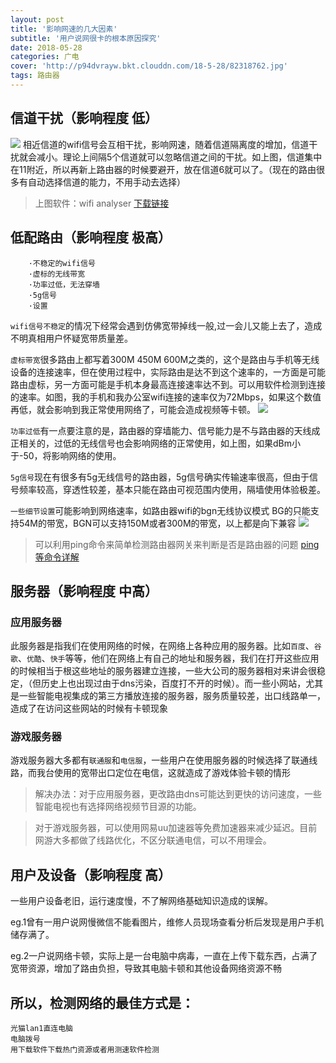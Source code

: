 ```yaml
---
layout: post
title: '影响网速的几大因素'
subtitle: '用户说网很卡的根本原因探究'
date: 2018-05-28
categories: 广电 
cover: 'http://p94dvrayw.bkt.clouddn.com/18-5-28/82318762.jpg'
tags: 路由器
---
```

 

## 信道干扰（影响程度 低）

![](http://p94dvrayw.bkt.clouddn.com/18-5-30/15355129.jpg)
相近信道的wifi信号会互相干扰，影响网速，随着信道隔离度的增加，信道干扰就会减小。理论上间隔5个信道就可以忽略信道之间的干扰。如上图，信道集中在11附近，所以再新上路由器的时候要避开，放在信道6就可以了。（现在的路由很多有自动选择信道的能力，不用手动去选择）
>上图软件：wifi analyser [下载链接](http://mobile.appchina.com/market/download/redirect?package=com.keuwl.wifi&channel=ext.cop.huajun&p=delivery)

## 低配路由（影响程度 极高）
```flow
	·不稳定的wifi信号
	·虚标的无线带宽
	·功率过低，无法穿墙
	·5g信号
	·设置
```

`wifi信号不稳定`的情况下经常会遇到仿佛宽带掉线一般,过一会儿又能上去了，造成不明真相用户怀疑宽带质量差。

`虚标带宽`很多路由上都写着300M 450M 600M之类的，这个是路由与手机等无线设备的连接速率，但在使用过程中，实际路由是达不到这个速率的，一方面是可能路由虚标，另一方面可能是手机本身最高连接速率达不到。可以用软件检测到连接的速率。如图，我的手机和我办公室wifi连接的速率仅为72Mbps，如果这个数值再低，就会影响到我正常使用网络了，可能会造成视频等卡顿。
 ![](http://p94dvrayw.bkt.clouddn.com/18-5-30/25775785.jpg)

`功率过低`有一点要注意的是，路由器的穿墙能力、信号能力是不与路由器的天线成正相关的，过低的无线信号也会影响网络的正常使用，如上图，如果dBm小于-50，将影响网络的使用。

`5g信号`现在有很多有5g无线信号的路由器，5g信号确实传输速率很高，但由于信号频率较高，穿透性较差，基本只能在路由可视范围内使用，隔墙使用体验极差。

`一些细节设置`可能影响到网络速率，如路由器wifi的bgn无线协议模式
BG的只能支持54M的带宽，BGN可以支持150M或者300M的带宽，以上都是向下兼容
![](http://p94dvrayw.bkt.clouddn.com/18-5-30/87158657.jpg)


>可以利用ping命令来简单检测路由器网关来判断是否是路由器的问题
[ping等命令详解](https://youyefu.github.io/2018/06/07/%E5%B8%B8%E7%94%A8%E7%BD%91%E7%BB%9C%E6%B5%8B%E8%AF%95%E5%91%BD%E4%BB%A4%E5%8F%8A%E8%BD%AF%E4%BB%B6.html)

## 服务器（影响程度 中高）

### 应用服务器

此服务器是指我们在使用网络的时候，在网络上各种应用的服务器。比如`百度`、`谷歌`、`优酷`、`快手`等等，他们在网络上有自己的地址和服务器，我们在打开这些应用的时候相当于根这些地址的服务器建立连接，一些大公司的服务器相对来讲会很稳定，（但历史上也出现过由于dns污染，百度打不开的时候）。而一些小网站，尤其是一些智能电视集成的第三方播放连接的服务器，服务质量较差，出口线路单一，造成了在访问这些网站的时候有卡顿现象
### 游戏服务器

游戏服务器大多都有`联通服`和`电信服`，一些用户在使用服务器的时候选择了联通线路，而我台使用的宽带出口定位在电信，这就造成了游戏体验卡顿的情形

>解决办法：对于应用服务器，更改路由dns可能达到更快的访问速度，一些智能电视也有选择网络视频节目源的功能。

>对于游戏服务器，可以使用网易uu加速器等免费加速器来减少延迟。目前网游大多都做了线路优化，不区分联通电信，可以不用理会。

## 用户及设备（影响程度 高）
一些用户设备老旧，运行速度慢，不了解网络基础知识造成的误解。

eg.1曾有一用户说网慢微信不能看图片，维修人员现场查看分析后发现是用户手机储存满了。

eg.2一户说网络卡顿，实际上是一台电脑中病毒，一直在上传下载东西，占满了宽带资源，增加了路由负担，导致其电脑卡顿和其他设备网络资源不畅


## 所以，检测网络的最佳方式是：

```flow
光猫lan1直连电脑
电脑拨号
用下载软件下载热门资源或者用测速软件检测
```
